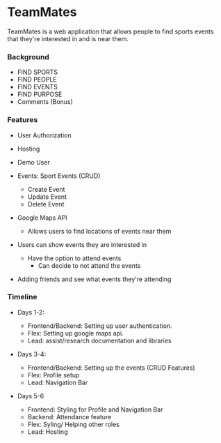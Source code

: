 # TeamMates

TeamMates is a web application that allows people to find sports events that they're interested in and is near them.

### Background

- FIND SPORTS
- FIND PEOPLE
- FIND EVENTS
- FIND PURPOSE
- Comments (Bonus)



### Features
- User Authorization
- Hosting
- Demo User
  
- Events: Sport Events (CRUD)
  - Create Event
  - Update Event
  - Delete Event
    
- Google Maps API
  - Allows users to find locations of events near them
    
- Users can show events they are interested in
  - Have the option to attend events
      - Can decide to not attend the events
        
- Adding friends and see what events they're attending


### Timeline
  - Days 1-2:
    - Frontend/Backend: Setting up user authentication.
    - Flex: Setting up google maps api.
    - Lead: assist/research documentation and libraries
   
  - Days 3-4:
    - Frontend/Backend: Setting up the events (CRUD Features)
    - Flex: Profile setup
    - Lead: Navigation Bar
   
  - Days 5-6
    - Frontend: Styling for Profile and Navigation Bar
    - Backend: Attendance feature
    - Flex: Syling/ Helping other roles
    - Lead: Hosting
